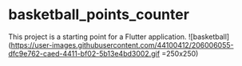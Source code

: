 # basketball_points_counter

This project is a starting point for a Flutter application.
![basketball](https://user-images.githubusercontent.com/44100412/206006055-dfc9e762-caed-4411-bf02-5b13e4bd3002.gif =250x250)
